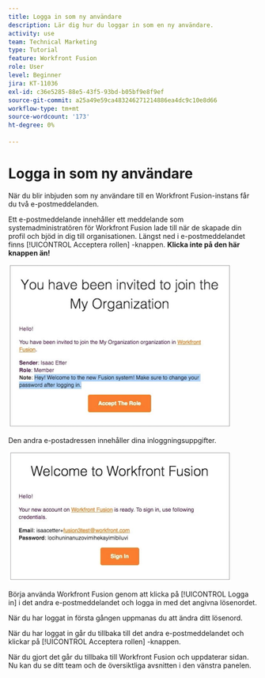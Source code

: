 ```yaml
---
title: Logga in som ny användare
description: Lär dig hur du loggar in som en ny användare.
activity: use
team: Technical Marketing
type: Tutorial
feature: Workfront Fusion
role: User
level: Beginner
jira: KT-11036
exl-id: c36e5285-88e5-43f5-93bd-b05bf9e8f9ef
source-git-commit: a25a49e59ca483246271214886ea4dc9c10e8d66
workflow-type: tm+mt
source-wordcount: '173'
ht-degree: 0%

---
```


# Logga in som ny användare

När du blir inbjuden som ny användare till en Workfront Fusion-instans får du två e-postmeddelanden.

Ett e-postmeddelande innehåller ett meddelande som systemadministratören för Workfront Fusion lade till när de skapade din profil och bjöd in dig till organisationen. Längst ned i e-postmeddelandet finns [!UICONTROL Acceptera rollen] -knappen. **Klicka inte på den här knappen än!**

![En bild av din e-postinbjudan](assets/new-user-1.png)

Den andra e-postadressen innehåller dina inloggningsuppgifter.

![En bild av din e-postinbjudan](assets/new-user-2.png)

Börja använda Workfront Fusion genom att klicka på [!UICONTROL Logga in] i det andra e-postmeddelandet och logga in med det angivna lösenordet.

När du har loggat in första gången uppmanas du att ändra ditt lösenord.

När du har loggat in går du tillbaka till det andra e-postmeddelandet och klickar på [!UICONTROL Acceptera rollen] -knappen.

När du gjort det går du tillbaka till Workfront Fusion och uppdaterar sidan. Nu kan du se ditt team och de översiktliga avsnitten i den vänstra panelen.
